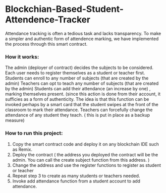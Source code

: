 # Blockchian-Based-Student-Attendence-Tracker

Attendance tracking is often a tedious task and lacks transparency. To make a simpler and authentic form of attendence marking, we have implemented the process through this smart contract.

### How it works:
The admin (deployer of contract) decides the subjects to be considered.
Each user needs to register themselves as a student or teacher first.
Students can enroll to any number of subjects (that are created by the admin)
Teachers can opt to teach any number of subjects (that are created by the admin)
Students can add their attendance (an increase by one) , marking themselves present. (since this action is done from their account, it sufficies as a form of authenticity.
The idea is that this function can be invoked perhaps by a smart card that the student swipes at the front of the classroom to mark their attendance.
Teachers can forcefully change the attendance of any student they teach. ( this is put in place as a backup measure)

### How to run this project:
1. Copy the smart contract code and deploy it on any blockchain IDE such as Remix.
2. Deploy the contract ( the address you deployed the contract will be the admin. You can call the create subject function from this address. )
3. Change the address and use the register functions to register as student or teacher
4. Repeat step 3 to create as many students or teachers needed.
5. Invoke add attendance function from a student account to add attendance.
